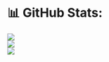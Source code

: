 # 📊 GitHub Stats:
![](https://github-readme-stats.vercel.app/api?username=raaasin&theme=tokyonight&hide_border=true&include_all_commits=false&count_private=false)<br/>
![](https://github-readme-streak-stats.herokuapp.com/?user=raaasin&theme=tokyonight&hide_border=true)<br/>
![](https://github-readme-stats.vercel.app/api/top-langs/?username=raaasin&theme=tokyonight&hide_border=true&include_all_commits=false&count_private=false&layout=compact)
